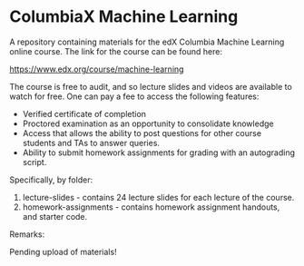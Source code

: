 # ColumbiaX Machine Learning

A repository containing materials for the edX Columbia Machine Learning online course. The link for the course can be found here:

https://www.edx.org/course/machine-learning

The course is free to audit, and so lecture slides and videos are available to watch for free. One can pay a fee to access the following features:

* Verified certificate of completion
* Proctored examination as an opportunity to consolidate knowledge
* Access that allows the ability to post questions for other course students and TAs to answer queries.
* Ability to submit homework assignments for grading with an autograding script.

Specifically, by folder:

1) lecture-slides - contains 24 lecture slides for each lecture of the course.
2) homework-assignments - contains homework assignment handouts, and starter code.

Remarks:

Pending upload of materials!


